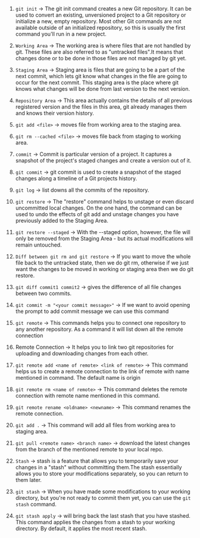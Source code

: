 1. `git init` -> The git init command creates a new Git repository. It can be used to convert an existing, unversioned project to a Git repository or initialize a new, empty repository. Most other Git commands are not available outside of an initialized repository, so this is usually the first command you'll run in a new project.

2. `Working Area` -> The working area is where files that are not handled by git. These files are also referred to as "untracked files".It means that changes done or to be done in those files are not managed by git yet. 

3. `Staging Area` -> Staging area is files that are going to be a part of the next commit, which lets git know what changes in the file are going to occur for the next commit. This staging area is the place where git knows what changes will be done from last version to the next version.

4. `Repository Area` -> This area actually contains the details of all previous registered version and the files in this area, git already manages them and knows their version history.

5. `git add <file>` -> moves file from working area to the staging area.

6. `git rm --cached <file>` -> moves file back from staging to working area.

7. `commit` -> Commit is particular version of a project. It captures a snapshot of the project's staged changes and create a version out of it.

8. `git commit` -> git commit is used to create a snapshot of the staged changes along a timeline of a Git projects history.

9. `git log` -> list downs all the commits of the repository.

10. `git restore` -> The "restore" command helps to unstage or even discard uncommitted local changes. On the one hand, the command can be used to undo the effects of git add and unstage changes you have previously added to the Staging Area.

11. `git restore --staged` -> With the --staged option, however, the file will only be removed from the Staging Area - but its actual modifications will remain untouched.

12. `Diff between git rm and git restore` -> If you want to move the whole file back to the untracked state, then we do git rm, otherwise if we just want the changes to be moved in working or staging area then we do git restore.

13. `git diff commit1 commit2` -> gives the difference of all file changes between two commits.

14. `git commit -m "<your commit message>"` -> If we want to avoid opening the prompt to add commit message we can use this command

15. `git remote` -> This commands helps you to connect one repository to any another repository. As a command it will list down all the remote connection

16. Remote Connection -> It helps you to link two git repositories for uploading and downloading changes from each other.

17. `git remote add <name of remote> <link of remote>` -> This command helps us to create a remote connection to the link of remote with name mentioned in command. The default name is origin

18. `git remote rm <name of remote>` -> This command deletes the remote connection with remote name mentioned in this command.

19. `git remote rename <oldname> <newname>` -> This command renames the remote connection.

20. `git add .` -> This command will add all files from working area to staging area.

21. `git pull <remote name> <branch name>` -> download the latest changes from the branch of the mentioned remote to your local repo.

22. `Stash` -> stash is a feature that allows you to temporarily save your changes in a "stash" without committing them.The stash essentially allows you to store your modifications separately, so you can return to them later.

23. `git stash` -> When you have made some modifications to your working directory, but you're not ready to commit them yet, you can use the `git stash` command.

24. `git stash apply` -> will bring back the last stash that you have stashed. This command applies the changes from a stash to your working directory. By default, it applies the most recent stash.